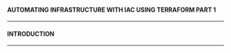 
#### AUTOMATING INFRASTRUCTURE WITH IAC USING TERRAFORM PART 1

------------------------------------------------------------------

#### INTRODUCTION
------------------------------------------------------------------


